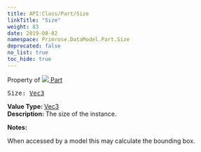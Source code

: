 ```yaml
---
title: API:Class/Part/Size
linkTitle: "Size"
weight: 83
date: 2019-08-02
namespace: Primrose.DataModel.Part.Size
deprecated: false
no_list: true
toc_hide: true
---
```

Property of <a href="/docs/api-reference/Class/Part"><img src="/icons/silk/brick.png"/>&nbsp;Part</a>
<pre class="method-declaration">
Size: <a class="type" href="/docs/api-reference/DataType/Vec3">Vec3</a></pre>
<b>Value Type: </b>
<a class="type" href="/docs/api-reference/DataType/Vec3">Vec3</a>
<br/>
<b>Description: </b>
The size of the instance.

<b>Notes: </b>
<p class="remarks">
When accessed by a model this may calculate the bounding box.
</p>
